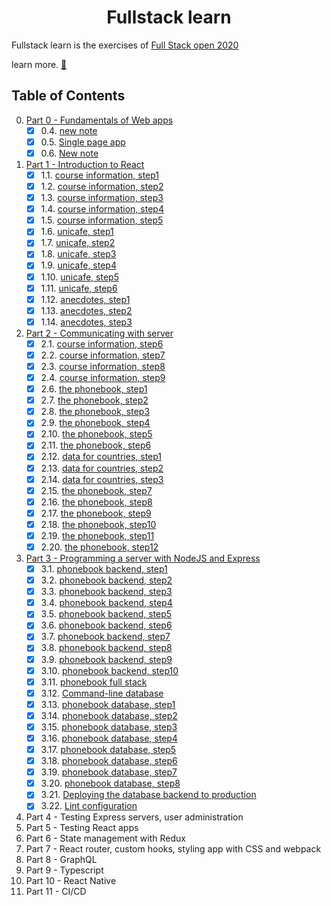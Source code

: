 # <center>Fullstack learn</center>
Fullstack learn is the exercises of [Full Stack open 2020](https://fullstackopen.com/en/)

learn more. [📖](https://fullstackopen.com/en/about) 


## Table of Contents
0. [Part 0 - Fundamentals of Web apps](./part0)  
   - [x] 0.4. [new note](./part0/new-note.md)
   - [x] 0.5. [Single page app](./part0/single-page-app.md)
   - [x] 0.6. [New note](./part0/new-note-spa.md) 
1. [Part 1 - Introduction to React](./part1)
   - [x] 1.1. [course information, step1](./part1/course-info)
   - [x] 1.2. [course information, step2](./part1/course-info)
   - [x] 1.3. [course information, step3](./part1/course-info) 
   - [x] 1.4. [course information, step4](./part1/course-info)
   - [x] 1.5. [course information, step5](./part1/course-info)
   - [x] 1.6. [unicafe, step1](./part1/unicafe)
   - [x] 1.7. [unicafe, step2](./part1/unicafe)
   - [x] 1.8. [unicafe, step3](./part1/unicafe)
   - [x] 1.9. [unicafe, step4](./part1/unicafe)
   - [x] 1.10. [unicafe, step5](./part1/unicafe)
   - [x] 1.11. [unicafe, step6](./part1/unicafe)
   - [x] 1.12. [anecdotes, step1](./part1/anecdotes)
   - [x] 1.13. [anecdotes, step2](./part1/anecdotes)
   - [x] 1.14. [anecdotes, step3](./part1/anecdotes)
2. [Part 2 - Communicating with server](./part2)
   - [x] 2.1. [course information, step6](./part2/course-info)
   - [x] 2.2. [course information, step7](./part2/course-info)
   - [x] 2.3. [course information, step8](./part2/course-info)
   - [x] 2.4. [course information, step9](./part2/course-info)
   - [x] 2.6. [the phonebook, step1](./part2/phonebook)
   - [x] 2.7. [the phonebook, step2](./part2/phonebook)
   - [x] 2.8. [the phonebook, step3](./part2/phonebook)
   - [x] 2.9. [the phonebook, step4](./part2/phonebook)
   - [x] 2.10. [the phonebook, step5](./part2/phonebook)
   - [x] 2.11. [the phonebook, step6](./part2/phonebook)
   - [x] 2.12. [data for countries, step1](./part2/data-for-countries)
   - [x] 2.13. [data for countries, step2](./part2/data-for-countries)
   - [x] 2.14. [data for countries, step3](./part2/data-for-countries)
   - [x] 2.15. [the phonebook, step7](./part2/phonebook)
   - [x] 2.16. [the phonebook, step8](./part2/phonebook)
   - [x] 2.17. [the phonebook, step9](./part2/phonebook)
   - [x] 2.18. [the phonebook, step10](./part2/phonebook)
   - [x] 2.19. [the phonebook, step11](./part2/phonebook)
   - [x] 2.20. [the phonebook, step12](./part2/phonebook)
3. [Part 3 - Programming a server with NodeJS and Express](./part3)
   - [x] 3.1. [phonebook backend, step1](./part3/phonebook-backend)
   - [x] 3.2. [phonebook backend, step2](./part3/phonebook-backend)
   - [x] 3.3. [phonebook backend, step3](./part3/phonebook-backend)
   - [x] 3.4. [phonebook backend, step4](./part3/phonebook-backend)
   - [x] 3.5. [phonebook backend, step5](./part3/phonebook-backend)
   - [x] 3.6. [phonebook backend, step6](./part3/phonebook-backend) 
   - [x] 3.7. [phonebook backend, step7](./part3/phonebook-backend)
   - [x] 3.8. [phonebook backend, step8](./part3/phonebook-backend)
   - [x] 3.9. [phonebook backend, step9](./part3/phonebook-backend)
   - [x] 3.10. [phonebook backend, step10](./part3/phonebook-backend)
   - [x] 3.11. [phonebook full stack](./part3/phonebook-backend) 
   - [x] 3.12. [Command-line database](./part3/phonebook-backend/mongo.js) 
   - [x] 3.13. [phonebook database, step1](./part3/phonebook-backend) 
   - [x] 3.14. [phonebook database, step2](./part3/phonebook-backend) 
   - [x] 3.15. [phonebook database, step3](./part3/phonebook-backend) 
   - [x] 3.16. [phonebook database, step4](./part3/phonebook-backend) 
   - [x] 3.17. [phonebook database, step5](./part3/phonebook-backend) 
   - [x] 3.18. [phonebook database, step6](./part3/phonebook-backend) 
   - [x] 3.19. [phonebook database, step7](./part3/phonebook-backend) 
   - [x] 3.20. [phonebook database, step8](./part3/phonebook-backend) 
   - [x] 3.21. [Deploying the database backend to production](./part3/phonebook-backend) 
   - [x] 3.22. [Lint configuration](./part3/phonebook-backend) 
4. Part 4 - Testing Express servers, user administration
5. Part 5 - Testing React apps
6. Part 6 - State management with Redux
7. Part 7 - React router, custom hooks, styling app with CSS and webpack
8. Part 8 - GraphQL
9.  Part 9 - Typescript
10. Part 10 - React Native
11. Part 11 - CI/CD